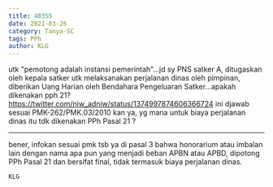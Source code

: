 ```yaml
---
title: 48355
date: 2021-03-26
category: Tanya-SC
tags: PPh
author: KLG
---
```


utk "pemotong adalah instansi pemerintah"...jd sy PNS satker A, ditugaskan oleh kepala satker utk melaksanakan perjalanan dinas oleh pimpinan, diberikan Uang Harian oleh Bendahara Pengeluaran Satker...apakah dikenakan pph 21? https://twitter.com/niw_adniw/status/1374997874606366724 ini djawab sesuai PMK-262/PMK.03/2010 kan ya, yg mana untuk biaya perjalanan dinas itu tdk dikenakan PPh Pasal 21 ?

---

bener, infokan sesuai pmk tsb ya di pasal 3 bahwa honorarium atau imbalan lain dengan nama apa pun yang menjadi beban APBN atau APBD, dipotong PPh Pasal 21 dan bersifat final, tidak termasuk biaya perjalanan dinas.

`KLG`
